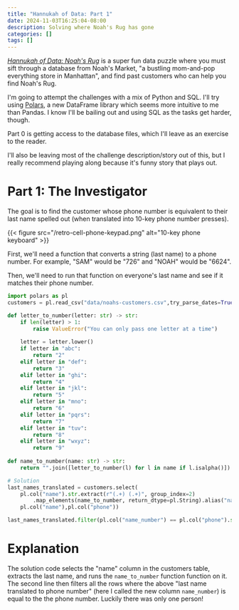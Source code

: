 ```yaml
---
title: "Hannukah of Data: Part 1"
date: 2024-11-03T16:25:04-08:00
description: Solving where Noah's Rug has gone
categories: []
tags: []
---
```


*[Hannukah of Data: Noah's Rug](https://hanukkah.bluebird.sh/5784/)* is a super fun data puzzle where you must sift through a database from Noah's Market, "a bustling mom-and-pop everything store in Manhattan", and find past customers who can help you find Noah's Rug.

I'm going to attempt the challenges with a mix of Python and SQL.
I'll try using [Polars](https://docs.pola.rs/), a new DataFrame library which seems more intuitive to me than Pandas.
I know I'll be bailing out and using SQL as the tasks get harder, though.

Part 0 is getting access to the database files, which I'll leave as an exercise to the reader.

I'll also be leaving most of the challenge description/story out of this, but I really recommend playing along because it's funny story that plays out.

# Part 1: The Investigator

The goal is to find the customer whose phone number is equivalent to their last name spelled out (when translated into 10-key phone number presses).

{{< figure src="/retro-cell-phone-keypad.png" alt="10-key phone keyboard" >}}

First, we'll need a function that converts a string (last name) to a phone number. 
For example, "SAM" would be "726" and "NOAH" would be "6624".

Then, we'll need to run that function on everyone's last name and see if it matches their phone number.

```python
import polars as pl
customers = pl.read_csv("data/noahs-customers.csv",try_parse_dates=True)
```


```python
def letter_to_number(letter: str) -> str:
    if len(letter) > 1:
        raise ValueError("You can only pass one letter at a time")
        
    letter = letter.lower()
    if letter in "abc":
        return "2"
    elif letter in "def":
        return "3"
    elif letter in "ghi":
        return "4"
    elif letter in "jkl":
        return "5"
    elif letter in "mno":
        return "6"
    elif letter in "pqrs":
        return "7"
    elif letter in "tuv":
        return "8"
    elif letter in "wxyz":
        return "9"
        
def name_to_number(name: str) -> str:
    return "".join([letter_to_number(l) for l in name if l.isalpha()])

```


```python
# Solution
last_names_translated = customers.select(
    pl.col("name").str.extract(r"(.+) (.+)", group_index=2)
        .map_elements(name_to_number, return_dtype=pl.String).alias("name_number"),
    pl.col("name"),pl.col("phone"))

last_names_translated.filter(pl.col("name_number") == pl.col("phone").str.replace_all("-",""))
```

# Explanation

The solution code selects the "name" column in the customers table, extracts the last name, and runs the `name_to_number` function function on it.
The second line then filters all the rows where the above "last name translated to phone number" (here I called the new column `name_number`) is equal to the the phone number.
Luckily there was only one person!

